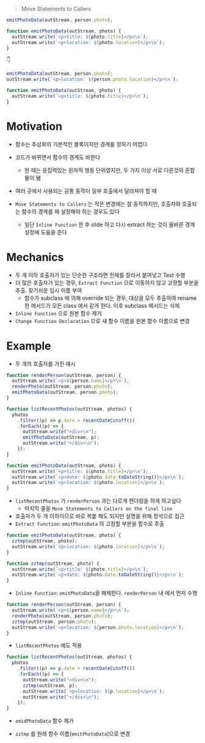 > Move Statements to Callers

```js
emitPhotoData(outStream, person.photo);

function emitPhotoData(outStream, photo) {
  outStream.write(`<p>title: ${photo.title}</p>\n`);
  outStream.write(`<p>location: ${photo.location}</p>\n`);
}
```

👇

```js
emitPhotoData(outStream, person.photo);
outStream.write(`<p>location: ${person.photo.location}</p>\n`);

function emitPhotoData(outStream, photo) {
  outStream.write(`<p>title: ${photo.title}</p>\n`);
}
```

# Motivation

- 함수는 추상화의 기본적인 블록이지만 경계를 정하기 어렵다
- 코드가 바뀌면서 함수의 경계도 바뀐다

  - 한 때는 응집력있는 원자적 행동 단위였지만, 두 가지 이상 서로 다른것의 혼합물이 됌

- 여러 곳에서 사용되는 공통 동작이 일부 호출에서 달라져야 할 때
- `Move Statements to Callers` 는 작은 변경에는 잘 동작하지만, 호출자와 호출되는 함수의 경계를 재 설정해야 하는 경우도 있다
  - 일단 `Inline Function` 한 후 slide 하고 다시 extract 하는 것이 올바른 경계 설정에 도움을 준다

# Mechanics

- 두 개 이하 호출자가 있는 단순한 구조라면 전체를 잘라서 붙여넣고 Test 수행
- 더 많은 호출자가 있는 경우, `Extract Function` 으로 이동하지 않고 고정할 부분을 추출. 찾기쉬운 임시 이름 부여
  - 함수가 subclass 에 의해 override 되는 경우, 대상을 모두 추출하여 rename 한 메서드가 모든 class 에서 같게 한다. 이후 subclass 메서드는 삭제
- `Inline Function` 으로 원본 함수 제거
- `Change Function Declaration` 으로 새 함수 이름을 원본 함수 이름으로 변경

# Example

- 두 개의 호출자를 가진 예시

```js
function renderPerson(outStream, person) {
  outStream.write(`<p>${person.name}</p>\n`);
  renderPhoto(outStream, person.photo);
  emitPhotoData(outStream, person.photo);
}

function listRecentPhotos(outStream, photos) {
  photos
    .filter((p) => p.date > recentDateCutoff())
    .forEach((p) => {
      outStream.write("<div>\n");
      emitPhotoData(outStream, p);
      outStream.write("</div>\n");
    });
}

function emitPhotoData(outStream, photo) {
  outStream.write(`<p>title: ${photo.title}</p>\n`);
  outStream.write(`<p>date: ${photo.date.toDateString()}</p>\n`);
  outStream.write(`<p>location: ${photo.location}</p>\n`);
}
```

- `listRecentPhotos` 가 `renderPerson` 과는 다르게 렌더링을 하게 하고싶다
  - 마지막 줄을 `Move Statements to Callers on the final line`
- 호출자가 두 개 이하이므로 바로 복붙 해도 되지만 설명을 위해 정석으로 접근
- `Extract Function`: `emitPhotoData` 의 고정할 부분을 함수로 추출

```js
function emitPhotoData(outStream, photo) {
  zztmp(outStream, photo);
  outStream.write(`<p>location: ${photo.location}</p>\n`);
}

function zztmp(outStream, photo) {
  outStream.write(`<p>title: ${photo.title}</p>\n`);
  outStream.write(`<p>date: ${photo.date.toDateString()}</p>\n`);
}
```

- `Inline Function`: `emitPhotoData`을 해체한다. `renderPerson` 내 에서 먼저 수행

```js
function renderPerson(outStream, person) {
  outStream.write(`<p>${person.name}</p>\n`);
  renderPhoto(outStream, person.photo);
  zztmp(outStream, person.photo);
  outStream.write(`<p>location: ${person.photo.location}</p>\n`);
}
```

- `listRecentPhotos` 에도 적용

```js
function listRecentPhotos(outStream, photos) {
  photos
    .filter((p) => p.date > recentDateCutoff())
    .forEach((p) => {
      outStream.write("<div>\n");
      zztmp(outStream, p);
      outStream.write(`<p>location: ${p.location}</p>\n`);
      outStream.write("</div>\n");
    });
}
```

- `emidPhotoData` 함수 제거

- `zztmp` 를 원래 함수 이름(`emitPhotoData`)으로 변경
